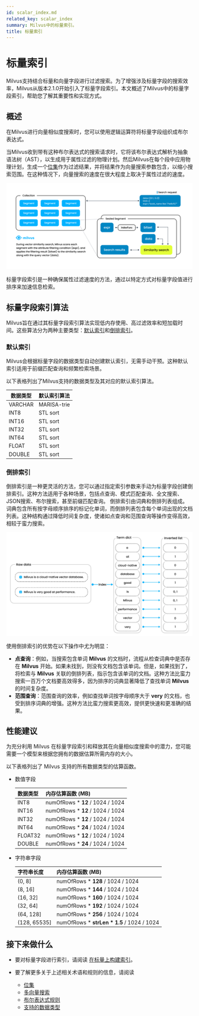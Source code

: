 ```yaml
---
id: scalar_index.md
related_key: scalar_index
summary: Milvus中的标量索引。
title: 标量索引
---
```


# 标量索引

Milvus支持结合标量和向量字段进行过滤搜索。为了增强涉及标量字段的搜索效率，Milvus从版本2.1.0开始引入了标量字段索引。本文概述了Milvus中的标量字段索引，帮助您了解其重要性和实现方式。

## 概述

在Milvus进行向量相似度搜索时，您可以使用逻辑运算符将标量字段组织成布尔表达式。

当Milvus收到带有这种布尔表达式的搜索请求时，它将该布尔表达式解析为抽象语法树（AST），以生成用于属性过滤的物理计划。然后Milvus在每个段中应用物理计划，生成一个[位集](bitset.md)作为过滤结果，并将结果作为向量搜索参数包含，以缩小搜索范围。在这种情况下，向量搜索的速度在很大程度上取决于属性过滤的速度。

![段中的属性过滤](../../../assets/scalar_index.png)

标量字段索引是一种确保属性过滤速度的方法，通过以特定方式对标量字段值进行排序来加速信息检索。

## 标量字段索引算法

Milvus旨在通过其标量字段索引算法实现低内存使用、高过滤效率和短加载时间。这些算法分为两种主要类型：[默认索引](#default-indexing)和[倒排索引](#inverted-indexing)。

### 默认索引

Milvus会根据标量字段的数据类型自动创建默认索引，无需手动干预。这种默认索引适用于前缀匹配查询和频繁检索场景。

以下表格列出了Milvus支持的数据类型及其对应的默认索引算法。

| 数据类型                     | 默认索引算法        |
| ----------------------------- | --------------------------------- |
| VARCHAR                       | MARISA-trie                       |
| INT8                          | STL sort                          |
| INT16                         | STL sort                          |
| INT32                         | STL sort                          |
| INT64                         | STL sort                          |
| FLOAT                         | STL sort                          |
| DOUBLE                        | STL sort                          |

### 倒排索引

倒排索引是一种更灵活的方法，您可以通过指定索引参数来手动为标量字段创建倒排索引。这种方法适用于各种场景，包括点查询、模式匹配查询、全文搜索、JSON搜索、布尔搜索，甚至前缀匹配查询。
倒排索引由词典和倒排列表组成。词典包含所有按字母顺序排序的标记化单词，而倒排列表包含每个单词出现的文档列表。这种结构通过降低时间复杂度，使诸如点查询和范围查询等操作变得高效，相较于蛮力搜索。

![倒排索引图示](../../../assets/scalar_index_inverted.png)

使用倒排索引的优势在以下操作中尤为明显：

- **点查询**：例如，当搜索包含单词 **Milvus** 的文档时，流程从检查词典中是否存在 **Milvus** 开始。如果未找到，则没有文档包含该单词。但是，如果找到了，将检索与 **Milvus** 关联的倒排列表，指示包含该单词的文档。这种方法比蛮力搜索一百万个文档要高效得多，因为排序的词典显著降低了查找单词 **Milvus** 的时间复杂度。
- **范围查询**：范围查询的效率，例如查找单词按字母顺序大于 **very** 的文档，也受到排序词典的增强。这种方法比蛮力搜索更高效，提供更快速和更准确的结果。

## 性能建议

为充分利用 Milvus 在标量字段索引和释放其在向量相似度搜索中的潜力，您可能需要一个模型来根据您拥有的数据估算所需内存的大小。

以下表格列出了 Milvus 支持的所有数据类型的估算函数。

- 数值字段

    | 数据类型                      | 内存估算函数 (MB)      |
    | ------------------------------ | ------------------------------------ |
    | INT8                           | numOfRows * **12** / 1024 / 1024     |
    | INT16                          | numOfRows * **12** / 1024 / 1024     |
    | INT32                          | numOfRows * **12** / 1024 / 1024     |
    | INT64                          | numOfRows * **24** / 1024 / 1024     |
    | FLOAT32                        | numOfRows * **12** / 1024 / 1024     |
    | DOUBLE                         | numOfRows * **24** / 1024 / 1024     |

- 字符串字段

    | 字符串长度                  | 内存估算函数 (MB)      |
    | ------------------------------ | ------------------------------------ |
    | (0, 8]                         | numOfRows * **128** / 1024 / 1024    |
    | (8, 16]                        | numOfRows * **144** / 1024 / 1024    |
    | (16, 32]                       | numOfRows * **160** / 1024 / 1024    |
    | (32, 64]                       | numOfRows * **192** / 1024 / 1024    |
    | (64, 128]                      | numOfRows * **256** / 1024 / 1024    |
    | (128, 65535]                   | numOfRows * **strLen * 1.5** / 1024 / 1024    |

## 接下来做什么

- 要对标量字段进行索引，请阅读 [在标量上构建索引](index-scalar-fields.md)。
- 要了解更多关于上述相关术语和规则的信息，请阅读

    - [位集](bitset.md)
    - [多向量搜索](multi-vector-search.md)
    - [布尔表达式规则](boolean.md)
    - [支持的数据类型](schema.md#Supported-data-type)